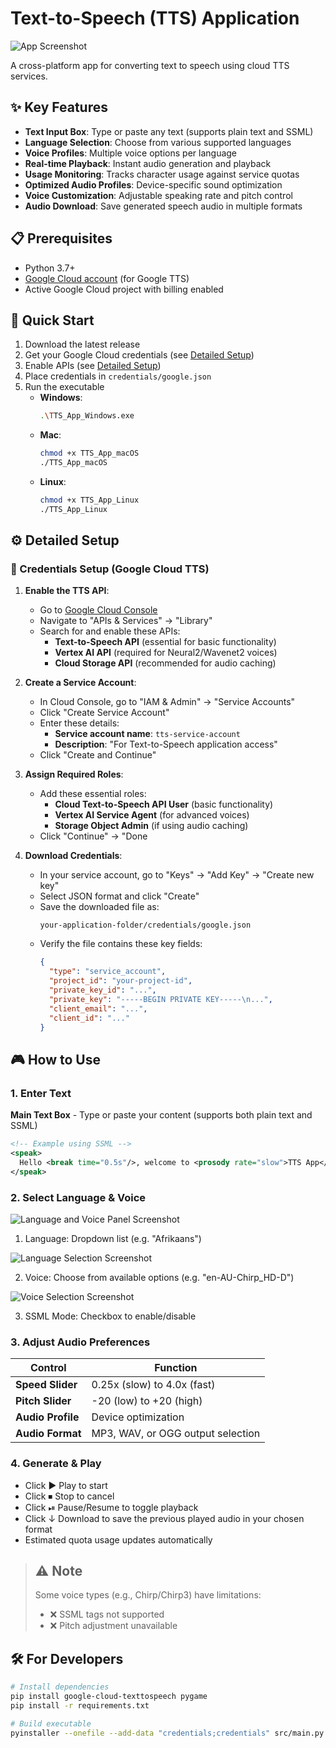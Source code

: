 # Text-to-Speech (TTS) Application

![App Screenshot](/images/main_interface.png)

A cross-platform app for converting text to speech using cloud TTS services.

## ✨ Key Features

- **Text Input Box**: Type or paste any text (supports plain text and SSML)
- **Language Selection**: Choose from various supported languages
- **Voice Profiles**: Multiple voice options per language
- **Real-time Playback**: Instant audio generation and playback
- **Usage Monitoring**: Tracks character usage against service quotas
- **Optimized Audio Profiles**: Device-specific sound optimization
- **Voice Customization**: Adjustable speaking rate and pitch control
- **Audio Download**: Save generated speech audio in multiple formats

## 📋 Prerequisites

- Python 3.7+
- [Google Cloud account](https://cloud.google.com/) (for Google TTS)
- Active Google Cloud project with billing enabled

## 🚀 Quick Start

1. Download the latest release
2. Get your Google Cloud credentials (see [Detailed Setup](#detailed-setup))
3. Enable APIs (see [Detailed Setup](#detailed-setup))
4. Place credentials in `credentials/google.json`
5. Run the executable
   - **Windows**:
     ```bash
     .\TTS_App_Windows.exe
     ```
   - **Mac**:
     ```bash
     chmod +x TTS_App_macOS
     ./TTS_App_macOS
     ```
   - **Linux**:
     ```bash
     chmod +x TTS_App_Linux
     ./TTS_App_Linux
     ```

## ⚙️ Detailed Setup

### 🔑 Credentials Setup (Google Cloud TTS)

1. **Enable the TTS API**:

   - Go to [Google Cloud Console](https://console.cloud.google.com/)
   - Navigate to "APIs & Services" → "Library"
   - Search for and enable these APIs:
     - **Text-to-Speech API** (essential for basic functionality)
     - **Vertex AI API** (required for Neural2/Wavenet2 voices)
     - **Cloud Storage API** (recommended for audio caching)

2. **Create a Service Account**:

   - In Cloud Console, go to "IAM & Admin" → "Service Accounts"
   - Click "Create Service Account"
   - Enter these details:
     - **Service account name**: `tts-service-account`
     - **Description**: "For Text-to-Speech application access"
   - Click "Create and Continue"

3. **Assign Required Roles**:

   - Add these essential roles:
     - **Cloud Text-to-Speech API User** (basic functionality)
     - **Vertex AI Service Agent** (for advanced voices)
     - **Storage Object Admin** (if using audio caching)
   - Click "Continue" → "Done

4. **Download Credentials**:

   - In your service account, go to "Keys" → "Add Key" → "Create new key"
   - Select JSON format and click "Create"
   - Save the downloaded file as:
     ```
     your-application-folder/credentials/google.json
     ```
   - Verify the file contains these key fields:
     ```json
     {
       "type": "service_account",
       "project_id": "your-project-id",
       "private_key_id": "...",
       "private_key": "-----BEGIN PRIVATE KEY-----\n...",
       "client_email": "...",
       "client_id": "..."
     }
     ```

## 🎮 How to Use

### 1. Enter Text

**Main Text Box** - Type or paste your content (supports both plain text and SSML)

```xml
<!-- Example using SSML -->
<speak>
  Hello <break time="0.5s"/>, welcome to <prosody rate="slow">TTS App</prosody>!
</speak>
```

### 2. Select Language & Voice

![Language and Voice Panel Screenshot](/images/language_voice_interface.png)

1. Language: Dropdown list (e.g. "Afrikaans")

![Language Selection Screenshot](/images/language_selection.png)

2. Voice: Choose from available options (e.g. "en-AU-Chirp_HD-D")

![Voice Selection Screenshot](/images/voice_selection.png)

3. SSML Mode: Checkbox to enable/disable

### 3. Adjust Audio Preferences

| Control           | Function                          |
| ----------------- | --------------------------------- |
| **Speed Slider**  | 0.25x (slow) to 4.0x (fast)       |
| **Pitch Slider**  | -20 (low) to +20 (high)           |
| **Audio Profile** | Device optimization               |
| **Audio Format**  | MP3, WAV, or OGG output selection |

### 4. Generate & Play

- Click ▶ Play to start
- Click ⏹ Stop to cancel
- Click ⏯ Pause/Resume to toggle playback
- Click ↓ Download to save the previous played audio in your chosen format
- Estimated quota usage updates automatically

> ## ⚠️ **Note**
>
> Some voice types (e.g., Chirp/Chirp3) have limitations:
>
> - ❌ SSML tags not supported
> - ❌ Pitch adjustment unavailable

## 🛠 For Developers

```bash
# Install dependencies
pip install google-cloud-texttospeech pygame
pip install -r requirements.txt

# Build executable
pyinstaller --onefile --add-data "credentials;credentials" src/main.py
```
